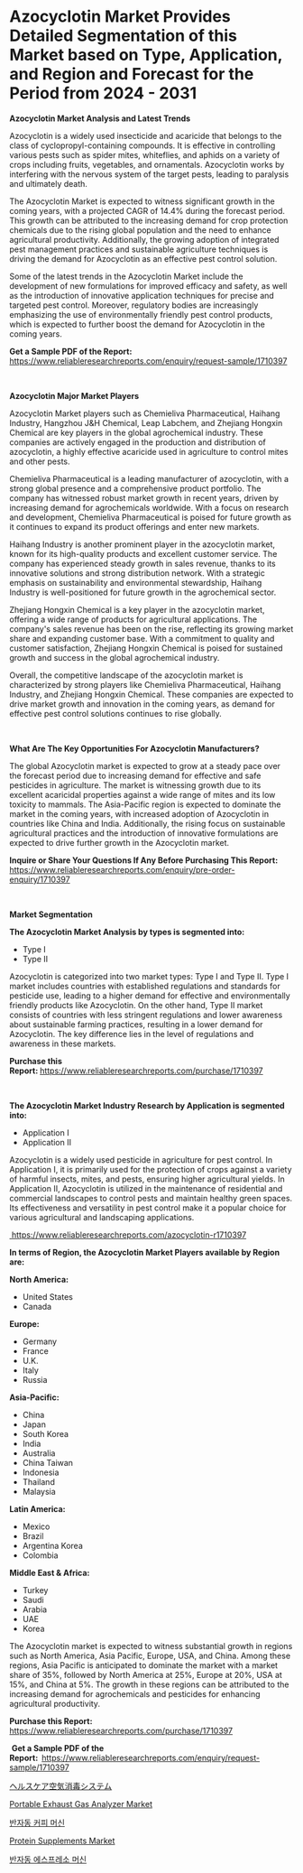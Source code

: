 <p><h1>Azocyclotin Market Provides Detailed Segmentation of this Market based on Type, Application, and Region and Forecast for the Period from 2024 - 2031</h1></p><p><strong>Azocyclotin Market Analysis and Latest Trends</strong></p>
<p><p>Azocyclotin is a widely used insecticide and acaricide that belongs to the class of cyclopropyl-containing compounds. It is effective in controlling various pests such as spider mites, whiteflies, and aphids on a variety of crops including fruits, vegetables, and ornamentals. Azocyclotin works by interfering with the nervous system of the target pests, leading to paralysis and ultimately death.</p><p>The Azocyclotin Market is expected to witness significant growth in the coming years, with a projected CAGR of 14.4% during the forecast period. This growth can be attributed to the increasing demand for crop protection chemicals due to the rising global population and the need to enhance agricultural productivity. Additionally, the growing adoption of integrated pest management practices and sustainable agriculture techniques is driving the demand for Azocyclotin as an effective pest control solution.</p><p>Some of the latest trends in the Azocyclotin Market include the development of new formulations for improved efficacy and safety, as well as the introduction of innovative application techniques for precise and targeted pest control. Moreover, regulatory bodies are increasingly emphasizing the use of environmentally friendly pest control products, which is expected to further boost the demand for Azocyclotin in the coming years.</p></p>
<p><strong>Get a Sample PDF of the Report:&nbsp;</strong> <a href="https://www.reliableresearchreports.com/enquiry/request-sample/1710397">https://www.reliableresearchreports.com/enquiry/request-sample/1710397</a></p>
<p>&nbsp;</p>
<p><strong>Azocyclotin Major Market Players</strong></p>
<p><p>Azocyclotin Market players such as Chemieliva Pharmaceutical, Haihang Industry, Hangzhou J&H Chemical, Leap Labchem, and Zhejiang Hongxin Chemical are key players in the global agrochemical industry. These companies are actively engaged in the production and distribution of azocyclotin, a highly effective acaricide used in agriculture to control mites and other pests.</p><p>Chemieliva Pharmaceutical is a leading manufacturer of azocyclotin, with a strong global presence and a comprehensive product portfolio. The company has witnessed robust market growth in recent years, driven by increasing demand for agrochemicals worldwide. With a focus on research and development, Chemieliva Pharmaceutical is poised for future growth as it continues to expand its product offerings and enter new markets.</p><p>Haihang Industry is another prominent player in the azocyclotin market, known for its high-quality products and excellent customer service. The company has experienced steady growth in sales revenue, thanks to its innovative solutions and strong distribution network. With a strategic emphasis on sustainability and environmental stewardship, Haihang Industry is well-positioned for future growth in the agrochemical sector.</p><p>Zhejiang Hongxin Chemical is a key player in the azocyclotin market, offering a wide range of products for agricultural applications. The company's sales revenue has been on the rise, reflecting its growing market share and expanding customer base. With a commitment to quality and customer satisfaction, Zhejiang Hongxin Chemical is poised for sustained growth and success in the global agrochemical industry.</p><p>Overall, the competitive landscape of the azocyclotin market is characterized by strong players like Chemieliva Pharmaceutical, Haihang Industry, and Zhejiang Hongxin Chemical. These companies are expected to drive market growth and innovation in the coming years, as demand for effective pest control solutions continues to rise globally.</p></p>
<p>&nbsp;</p>
<p><strong>What Are The Key Opportunities For Azocyclotin Manufacturers?</strong></p>
<p><p>The global Azocyclotin market is expected to grow at a steady pace over the forecast period due to increasing demand for effective and safe pesticides in agriculture. The market is witnessing growth due to its excellent acaricidal properties against a wide range of mites and its low toxicity to mammals. The Asia-Pacific region is expected to dominate the market in the coming years, with increased adoption of Azocyclotin in countries like China and India. Additionally, the rising focus on sustainable agricultural practices and the introduction of innovative formulations are expected to drive further growth in the Azocyclotin market.</p></p>
<p><strong>Inquire or Share Your Questions If Any Before Purchasing This Report:</strong> <a href="https://www.reliableresearchreports.com/enquiry/pre-order-enquiry/1710397">https://www.reliableresearchreports.com/enquiry/pre-order-enquiry/1710397</a></p>
<p>&nbsp;</p>
<p><strong>Market Segmentation</strong></p>
<p><strong>The Azocyclotin Market Analysis by types is segmented into:</strong></p>
<p><ul><li>Type I</li><li>Type II</li></ul></p>
<p><p>Azocyclotin is categorized into two market types: Type I and Type II. Type I market includes countries with established regulations and standards for pesticide use, leading to a higher demand for effective and environmentally friendly products like Azocyclotin. On the other hand, Type II market consists of countries with less stringent regulations and lower awareness about sustainable farming practices, resulting in a lower demand for Azocyclotin. The key difference lies in the level of regulations and awareness in these markets.</p></p>
<p><strong>Purchase this Report:&nbsp;</strong><a href="https://www.reliableresearchreports.com/purchase/1710397">https://www.reliableresearchreports.com/purchase/1710397</a></p>
<p>&nbsp;</p>
<p><strong>The Azocyclotin Market Industry Research by Application is segmented into:</strong></p>
<p><ul><li>Application I</li><li>Application II</li></ul></p>
<p><p>Azocyclotin is a widely used pesticide in agriculture for pest control. In Application I, it is primarily used for the protection of crops against a variety of harmful insects, mites, and pests, ensuring higher agricultural yields. In Application II, Azocyclotin is utilized in the maintenance of residential and commercial landscapes to control pests and maintain healthy green spaces. Its effectiveness and versatility in pest control make it a popular choice for various agricultural and landscaping applications.</p></p>
<p><a href="https://www.reliableresearchreports.com/azocyclotin-r1710397">&nbsp;https://www.reliableresearchreports.com/azocyclotin-r1710397</a></p>
<p><strong>In terms of Region, the Azocyclotin Market Players available by Region are:</strong></p>
<p>
    <p> <strong> North America: </strong>
        <ul>
            <li>United States</li>
            <li>Canada</li>
        </ul>
        </p> 
    <p> <strong> Europe: </strong>
        <ul>
            <li>Germany</li>
            <li>France</li>
            <li>U.K.</li>
            <li>Italy</li>
            <li>Russia</li>
        </ul>
        </p> 
    <p> <strong> Asia-Pacific: </strong>
        <ul>
            <li>China</li>
            <li>Japan</li>
            <li>South Korea</li>
            <li>India</li>
            <li>Australia</li>
            <li>China Taiwan</li>
            <li>Indonesia</li>
            <li>Thailand</li>
            <li>Malaysia</li>
        </ul>
        </p> 
    <p> <strong> Latin America: </strong>
        <ul>
            <li>Mexico</li>
            <li>Brazil</li>
            <li>Argentina Korea</li>
            <li>Colombia</li>
        </ul>
        </p> 
    <p> <strong> Middle East & Africa: </strong>
        <ul>
            <li>Turkey</li>
            <li>Saudi</li>
            <li>Arabia</li>
            <li>UAE</li>
            <li>Korea</li>
        </ul>
    </p>
    </p>
<p><p>The Azocyclotin market is expected to witness substantial growth in regions such as North America, Asia Pacific, Europe, USA, and China. Among these regions, Asia Pacific is anticipated to dominate the market with a market share of 35%, followed by North America at 25%, Europe at 20%, USA at 15%, and China at 5%. The growth in these regions can be attributed to the increasing demand for agrochemicals and pesticides for enhancing agricultural productivity.</p></p>
<p><strong>Purchase this Report: </strong><a href="https://www.reliableresearchreports.com/purchase/1710397">https://www.reliableresearchreports.com/purchase/1710397</a></p>
<p>&nbsp;<strong>Get a Sample PDF of the Report:&nbsp;&nbsp;</strong><a href="https://www.reliableresearchreports.com/enquiry/request-sample/1710397">https://www.reliableresearchreports.com/enquiry/request-sample/1710397</a></p>
<p><strong></strong></p>
<p><p><a href="https://github.com/oafhukehf4709715/Market-Research-Report-List-2/blob/main/9648207126372.md">ヘルスケア空気消毒システム</a></p><p><a href="https://github.com/ZackaryHalvorson2023/Market-Research-Report-List-1/blob/main/portable-exhaust-gas-analyzer-market.md">Portable Exhaust Gas Analyzer Market</a></p><p><a href="https://github.com/kvbohdfy111/Market-Research-Report-List-1/blob/main/4037824107044.md">반자동 커피 머신</a></p><p><a href="https://issuu.com/reportprime-2/docs/protein-supplements-market-size-2030.pptx">Protein Supplements Market</a></p><p><a href="https://github.com/rifqimuhammad018/Market-Research-Report-List-1/blob/main/6923923107045.md">반자동 에스프레소 머신</a></p></p>